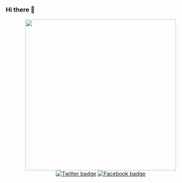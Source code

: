 ### Hi there 👋

<div id="header" align="center">
  <img width="400px" height="auto" src="https://media3.giphy.com/media/qgQUggAC3Pfv687qPC/giphy.gif?cid=ecf05e47dshj7ccipsm3111okbcant8p4f4v3px2wazed0hg&ep=v1_gifs_related&rid=giphy.gif&ct=g"/>
</div>

<div id="badges" align="center">
  <a href="https://twitter.com/sanuja_methmal"><img alt="Twitter badge" src="https://img.shields.io/badge/Twitter-1DA1F2?style=for-the-badge&logo=twitter&logoColor=white"/></a>
  <a href="https://www.facebook.com/profile.php?id=100091302773227"><img alt="Facebook badge" src="https://img.shields.io/badge/Facebook-1877F2?style=for-the-badge&logo=facebook&logoColor=white"/></a>

</div>
